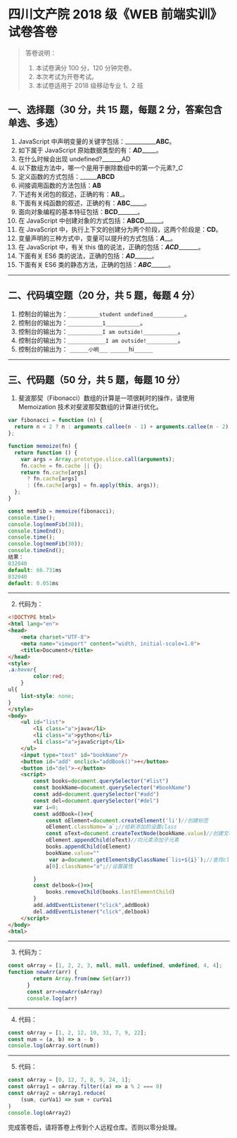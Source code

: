 # 四川文产院 2018 级《WEB 前端实训》试卷答卷

> 答卷说明：
> 1. 本试卷满分 100 分，120 分钟完卷。
> 2. 本次考试为开卷考试。
> 3. 本试卷适用于 2018 级移动专业 1、2 班

## 一、选择题（30 分，共 15 题，每题 2 分，答案包含单选、多选）

1. JavaScript 中声明变量的关键字包括：_____________ABC__。
2. 如下属于 JavaScript 原始数据类型的有：___AD________。
3. 在什么时候会出现 undefined?_______AD
4. 以下数组方法中，哪一个是用于删除数组中的第一个元素?__C_
5. 定义函数的方式包括：________ABCD__
6. 间接调用函数的方法包括：______AB______
7. 下述有关闭包的叙述，正确的有：______AB_______。
8. 下面有关纯函数的叙述，正确的有：______ABC___________。
9. 面向对象编程的基本特征包括：______BCD_____________。
10. 在 JavaScript 中创建对象的方式包括：______ABCD____________。
11. 在 JavaScript 中，执行上下文的创建分为两个阶段，这两个阶段是：______CD______。
12. 变量声明的三种方式中，变量可以提升的方式包括：___A_____。
13. 在 JavaScript 中，有关 this 值的说法，正确的包括：___ACD__________。
14. 下面有关 ES6 类的说法，正确的包括：___AD_________。
15. 下面有关 ES6 类的静态方法，正确的包括：___ABC_________。

------

## 二、代码填空题（20 分，共 5 题，每题 4 分）

1. 控制台的输出为：`__________student undefined__________`。
2. 控制台的输出为：`___________1___________`。
3. 控制台的输出为：`___________I am outside!___________`。
4. 控制台的输出为：`____________I am outside!__________`。
5. 控制台的输出为：
    `______小明___`
    `______`hi`______`
-------

## 三、代码题（50 分，共 5 题，每题 10 分）

1. 斐波那契（Fibonacci）数组的计算是一项很耗时的操作，请使用 Memoization 技术对斐波那契数组的计算进行优化。

```js
var fibonacci = function (n) {
  return n < 2 ? n : arguments.callee(n - 1) + arguments.callee(n - 2);
};

function memoize(fn) {
  return function () {
    var args = Array.prototype.slice.call(arguments);
    fn.cache = fn.cache || {};
    return fn.cache[args]
      ? fn.cache[args]
      : (fn.cache[args] = fn.apply(this, args));
  };
}

const memFib = memoize(fibonacci);
console.time();
console.log(memFib(30));
console.timeEnd();
console.time();
console.log(memFib(30));
console.timeEnd();
结果：
832040
default: 66.731ms
832040
default: 0.051ms
```

-------

2. 代码为：

```html
<!DOCTYPE html>
<html lang="en">
<head>
    <meta charset="UTF-8">
    <meta name="viewport" content="width, initial-scale=1.0">
    <title>Document</title>
</head>
<style>
.a:hover{
        color:red;
    }
ul{
    list-style: none;
}
</style>
<body>
    <ul id="list">
        <li class="a">java</li>
        <li class="a">python</li>
        <li class="a">javaScript</li>
    </ul>
    <input type="text" id="bookName"/>
    <button id="add" onclick="addBook()">+</button>
    <button id="del">-</button>
    <script>
        const books=document.querySelector("#list")
        const bookName=document.querySelector("#bookName")
        const add=document.querySelector("#add")
        const del=document.querySelector("#del")
        var i=0;
        const addBook=()=>{
            const oElement=document.createElement('li')//创建标签
            oElement.className=`a`;//给新添加的设置class
            const oText=document.createTextNode(bookName.value)//创建文本
            oElement.appendChild(oText)//向元素添加子元素
            books.appendChild(oElement)
            bookName.value=""
             var a=document.getElementsByClassName(`lis+${i}`);//查找class
            a[0].className="a";//设置属性

        }
        const delbook=()=>{
            books.removeChild(books.lastElementChild)
        }
        add.addEventListener("click",addBook)
        del.addEventListener("click",delbook)
    </script>
</body>
<html>
```

-------

3. 代码为：

```js
const oArray = [1, 2, 2, 3, null, null, undefined, undefined, 4, 4];
function newArr(arr) {
        return Array.from(new Set(arr))
      }
      const arr=newArr(oArray)
      console.log(arr)

```

-------

4. 代码：

```js
const oArray = [1, 2, 12, 10, 33, 7, 9, 22];
const num = (a, b) => a - b
console.log(oArray.sort(num))
```

-------

5. 代码：

```js
const oArray = [0, 12, 7, 8, 9, 24, 1];
const oArray1 = oArray.filter((a) => a % 2 === 0)
const oArray2 = oArray1.reduce(
    (sum, curVa1) => sum + curVa1
)
console.log(oArray2)
```





完成答卷后，请将答卷上传到个人远程仓库。否则以零分处理。

​        